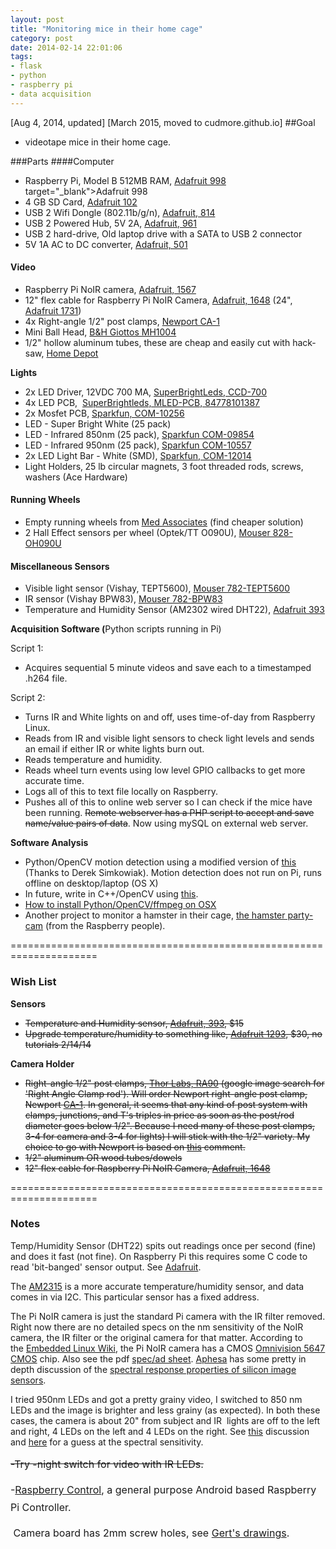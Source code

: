 ```yaml
---
layout: post
title: "Monitoring mice in their home cage"
category: post
date: 2014-02-14 22:01:06
tags:
- flask
- python
- raspberry pi
- data acquisition
---
```


[Aug 4, 2014, updated]
[March 2015, moved to cudmore.github.io]
##Goal
- videotape mice in their home cage.

###Parts
####Computer
- Raspberry Pi, Model B 512MB RAM, [Adafruit 998](http://www.adafruit.com/products/998) target="_blank">Adafruit 998</a></li>
	<li>4 GB SD Card, <a href="http://www.adafruit.com/products/102" target="_blank">Adafruit 102</a></li>
	<li>USB 2 Wifi Dongle (802.11b/g/n), <a href="http://www.adafruit.com/products/814" target="_blank">Adafruit, 814</a></li>
	<li>USB 2 Powered Hub, 5V 2A, <a href="http://www.adafruit.com/products/961" target="_blank">Adafruit, 961</a></li>
	<li>USB 2 hard-drive, Old laptop drive with a SATA to USB 2 connector</li>
	<li>5V 1A AC to DC converter, <a href="http://www.adafruit.com/products/501" target="_blank">Adafruit, 501</a></li>
</ul>
<h4>Video</h4>
<ul>
	<li>Raspberry Pi NoIR camera, <a href="http://www.adafruit.com/products/1567" target="_blank">Adafruit, 1567</a></li>
	<li>12" flex cable for Raspberry Pi NoIR Camera, <a href="http://www.adafruit.com/products/1648" target="_blank">Adafruit, 1648</a> (24", <a href="https://www.adafruit.com/products/1731" target="_blank">Adafruit 1731</a>)</li>
	<li>4x Right-angle 1/2" post clamps, <a href="http://search.newport.com/?q=*&amp;x2=sku&amp;q2=CA-1" target="_blank">Newport CA-1</a></li>
	<li>Mini Ball Head, <a href="http://www.bhphotovideo.com/c/product/221096-REG/Giottos_MH1004_320_MH_1004_Mini_Ball.html" target="_blank">B&amp;H Giottos MH1004</a></li>
	<li>1/2" hollow aluminum tubes, these are cheap and easily cut with hack-saw, <a href="http://www.homedepot.com/p/Allied-Tube-Conduit-1-2-in-x-10-ft-Electric-Metallic-Tube-Conduit-101543/100400405" target="_blank">Home Depot</a></li>
</ul>
<strong>Lights</strong>
<ul>
	<li>2x LED Driver, 12VDC 700 MA, <a href="https://www.superbrightleds.com/moreinfo/led-drivers/700ma-constant-current-led-driver/1323/3045/" target="_blank">SuperBrightLeds, CCD-700</a></li>
	<li>4x LED PCB,  <a href="http://www.superbrightleds.com/moreinfo/bare-circuit-boards/universal-4-led-miniature-wedge-base-pcb-mled-pcb/403/1387/" target="_blank">SuperBrightleds, MLED-PCB, 84778101387</a></li>
	<li>2x Mosfet PCB, <a href="https://www.sparkfun.com/products/10256" target="_blank">Sparkfun, COM-10256</a></li>
	<li>LED - Super Bright White (25 pack)</li>
	<li>LED - Infrared 850nm (25 pack), <a href="https://www.sparkfun.com/products/9854" target="_blank">Sparkfun COM-09854</a></li>
	<li>LED - Infrared 950nm (25 pack), <a href="https://www.sparkfun.com/products/10557" target="_blank">Sparkfun COM-10557</a></li>
	<li>2x LED Light Bar - White (SMD), <a href="https://www.sparkfun.com/products/12014" target="_blank">Sparkfun, COM-12014</a></li>
	<li>Light Holders,<b> </b>25 lb circular magnets, 3 foot threaded rods, screws, washers (Ace Hardware)</li>
</ul>
<h4>Running Wheels</h4>
<ul>
	<li>Empty running wheels from <a href="http://www.med-associates.com/product/low-profile-wireless-running-wheel-for-mouse/" target="_blank">Med Associates</a> (find cheaper solution)</li>
	<li>2 Hall Effect sensors per wheel (Optek/TT O090U), <a href="http://www.mouser.com/ProductDetail/Optek-TT-electronics/OH090U/?qs=MYMjFsmMg9Zxhz344sS0jg==" target="_blank">Mouser 828-OH090U</a></li>
</ul>
<h4>Miscellaneous Sensors</h4>
<ul>
	<li>Visible light sensor (Vishay, TEPT5600), <a href="http://www.mouser.com/ProductDetail/Vishay/TEPT5600/?qs=%2fha2pyFadujUHPassviAP51fh4B6FFdxq%2fQn0JoB63RFxPBe7%2ffCXA%3d%3d" target="_blank">Mouser 782-TEPT5600</a></li>
	<li>IR sensor (Vishay BPW83), <a href="http://www.mouser.com/ProductDetail/Vishay/BPW83/?qs=%2fha2pyFaduiEcAuMy5rpt15ObB2haiIvhq3aASHM7R0%3d" target="_blank">Mouser 782-BPW83</a></li>
	<li>Temperature and Humidity Sensor (AM2302 wired DHT22), <a href="http://www.adafruit.com/products/393" target="_blank">Adafruit 393</a></li>
</ul>
<strong>Acquisition Software (</strong>Python scripts running in Pi)

Script 1:
<ul>
	<li>Acquires sequential 5 minute videos and save each to a timestamped .h264 file.</li>
</ul>
Script 2:
<ul>
	<li>Turns IR and White lights on and off, uses time-of-day from Raspberry Linux.</li>
	<li>Reads from IR and visible light sensors to check light levels and sends an email if either IR or white lights burn out.</li>
	<li>Reads temperature and humidity.</li>
	<li>Reads wheel turn events using low level GPIO callbacks to get more accurate time.</li>
	<li>Logs all of this to text file locally on Raspberry.</li>
	<li>Pushes all of this to online web server so I can check if the mice have been running. <del>Remote webserver has a PHP script to accept and save name/value pairs of data</del>. Now using mySQL on external web server.</li>
</ul>
<strong>Software Analysis</strong>
<ul>
	<li>Python/OpenCV motion detection using a modified version of <a href="http://derek.simkowiak.net/motion-tracking-with-python/" target="_blank">this</a> (Thanks to Derek Simkowiak). Motion detection does not run on Pi, runs offline on desktop/laptop (OS X)</li>
	<li>In future, write in C++/OpenCV using <a href="http://sundararajana.blogspot.com/2007/05/motion-detection-using-opencv.html" target="_blank">this</a>.</li>
	<li><a title="Setting up Python, OpenCV and ffmpeg in OSX" href="http://www.robertcudmore.org/blog/?p=183" target="_blank">How to install Python/OpenCV/ffmpeg on OSX</a></li>
	<li>Another project to monitor a hamster in their cage, <a href="http://www.raspberrypi.org/learning/hamster-party-cam/">the hamster party-cam</a> (from the Raspberry people).</li>
</ul>
=====================================================================
<h3>Wish List</h3>
<strong>Sensors</strong>
<ul>
	<li><del>Temperature and Humidity sensor, <a href="http://www.adafruit.com/products/393" target="_blank">Adafruit, 393</a>, $15</del></li>
	<li><del>Upgrade temperature/humidity to something like, <a href="http://www.adafruit.com/products/1293" target="_blank">Adafruit 1293</a>, $30, no tutorials 2/14/14</del></li>
</ul>
<strong>Camera Holder</strong>
<ul>
	<li><del>Right-angle 1/2" post clamps, <a href="http://www.thorlabs.com/thorProduct.cfm?partNumber=RA90" target="_blank">Thor Labs, RA90</a> (google image search for 'Right Angle Clamp rod'). Will order Newport right-angle post clamp, Newport <a href="http://search.newport.com/?q=*&amp;x2=sku&amp;q2=CA-1" target="_blank">CA-1</a>. In general, it seems that any kind of post system with clamps, junctions, and T's triples in price as soon as the post/rod diameter goes below 1/2". Because I need many of these post clamps, 3-4 for camera and 3-4 for lights) I will stick with the 1/2" variety. My choice to go with Newport is based on <a href="http://mousevr.blogspot.com/2011_09_01_archive.html" target="_blank">this</a> comment.</del></li>
	<li><del>1/2" aluminum OR wood tubes/dowels</del></li>
	<li><del>12" flex cable for Raspberry Pi NoIR Camera, <a href="http://www.adafruit.com/products/1648" target="_blank">Adafruit, 1648</a></del></li>
</ul>
=====================================================================
<h3>Notes</h3>
Temp/Humidity Sensor (DHT22) spits out readings once per second (fine) and does it fast (not fine). On Raspberry Pi this requires some C code to read 'bit-banged' sensor output. See <a href="http://learn.adafruit.com/dht-humidity-sensing-on-raspberry-pi-with-gdocs-logging" target="_blank">Adafruit</a>.

The <a href="http://www.adafruit.com/products/1293" target="_blank">AM2315</a> is a more accurate temperature/humidity sensor, and data comes in via I2C. This particular sensor has a fixed address.

The Pi NoIR camera is just the standard Pi camera with the IR filter removed. Right now there are no detailed specs on the nm sensitivity of the NoIR camera, the IR filter or the original camera for that matter. According to the <a href="http://elinux.org/Rpi_Camera_Module" target="_blank">Embedded Linux Wiki</a>, the Pi NoIR camera has a CMOS <a href="http://www.ovt.com/products/sensor.php?id=66" target="_blank">Omnivision 5647 CMOS</a> chip. Also see the pdf <a href="http://www.ovt.com/download_document.php?type=sensor&amp;sensorid=66" target="_blank">spec/ad sheet</a>. <a href="http://www.aphesa.com" target="_blank">Aphesa</a> has some pretty in depth discussion of the <a href="http://www.google.com/url?sa=t&amp;rct=j&amp;q=&amp;esrc=s&amp;source=web&amp;cd=3&amp;ved=0CDoQFjAC&amp;url=http%3A%2F%2Fwww.aphesa.com%2Fdownloads%2Fdownload2.php%3Fid%3D1&amp;ei=6DX-UryPKMXb0wGq4YHgBg&amp;usg=AFQjCNG9S8Vix59mZKa5fYeZ-mvSw0ZaOQ&amp;sig2=eRzJXiMlOerKKYQ4RmtkKA&amp;bvm=bv.61190604,d.dmQ" target="_blank">spectral response properties of silicon image sensors</a>.

I tried 950nm LEDs and got a pretty grainy video, I switched to 850 nm LEDs and the image is brighter and less grainy (as expected). In both these cases, the camera is about 20" from subject and IR  lights are off to the left and right, 4 LEDs on the left and 4 LEDs on the right. See <a href="http://www.raspberrypi.org/forum/viewtopic.php?f=43&amp;t=60103" target="_blank">this</a> discussion and <a href="http://www.raspberrypi.org/phpBB3/viewtopic.php?f=43&amp;t=48787" target="_blank">here</a> for a guess at the spectral sensitivity.

<del><span style="font-size: 1rem; line-height: 1.714285714;">-Try -night switch for video with IR LEDs.</span></del>

<span style="line-height: 1.714285714; font-size: 1rem;">-</span><a style="line-height: 1.714285714; font-size: 1rem;" href="http://www.lukasz-skalski.com/category/software/" target="_blank">Raspberry Control</a><span style="line-height: 1.714285714; font-size: 1rem;">, a general purpose Android based Raspberry Pi Controller.</span>

<span style="line-height: 1.714285714; font-size: 1rem;"> Camera board has 2mm screw holes, see </span><a style="line-height: 1.714285714; font-size: 1rem;" href="http://www.scribd.com/doc/142718448/Raspberry-Pi-Camera-Mechanical-Data" target="_blank">Gert's drawings</a><span style="line-height: 1.714285714; font-size: 1rem;">.</span>

&nbsp;

&nbsp;